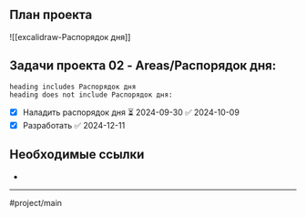 ## План проекта
![[excalidraw-Распорядок дня]]
## Задачи проекта 02 - Areas/Распорядок дня:
```tasks
heading includes Распорядок дня
heading does not include Распорядок дня:
```
- [x] Наладить распорядок дня ⏳ 2024-09-30 ✅ 2024-10-09
- [x] Разработать ✅ 2024-12-11
## Необходимые ссылки
- 
---
#project/main
